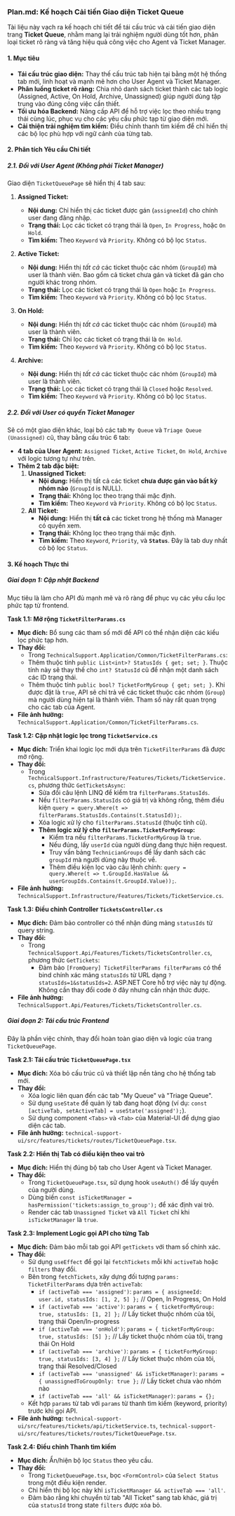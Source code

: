 ### Plan.md: Kế hoạch Cải tiến Giao diện Ticket Queue

Tài liệu này vạch ra kế hoạch chi tiết để tái cấu trúc và cải tiến giao diện trang **Ticket Queue**, nhằm mang lại trải nghiệm người dùng tốt hơn, phân loại ticket rõ ràng và tăng hiệu quả công việc cho Agent và Ticket Manager.

#### 1. Mục tiêu

-   **Tái cấu trúc giao diện:** Thay thế cấu trúc tab hiện tại bằng một hệ thống tab mới, linh hoạt và mạnh mẽ hơn cho User Agent và Ticket Manager.
-   **Phân luồng ticket rõ ràng:** Chia nhỏ danh sách ticket thành các tab logic (Assigned, Active, On Hold, Archive, Unassigned) giúp người dùng tập trung vào đúng công việc cần thiết.
-   **Tối ưu hóa Backend:** Nâng cấp API để hỗ trợ việc lọc theo nhiều trạng thái cùng lúc, phục vụ cho các yêu cầu phức tạp từ giao diện mới.
-   **Cải thiện trải nghiệm tìm kiếm:** Điều chỉnh thanh tìm kiếm để chỉ hiển thị các bộ lọc phù hợp với ngữ cảnh của từng tab.

#### 2. Phân tích Yêu cầu Chi tiết

##### 2.1. Đối với User Agent (Không phải Ticket Manager)

Giao diện `TicketQueuePage` sẽ hiển thị 4 tab sau:

1.  **Assigned Ticket:**
    -   **Nội dung:** Chỉ hiển thị các ticket được gán (`assigneeId`) cho chính user đang đăng nhập.
    -   **Trạng thái:** Lọc các ticket có trạng thái là `Open`, `In Progress`, hoặc `On Hold`.
    -   **Tìm kiếm:** Theo `Keyword` và `Priority`. Không có bộ lọc `Status`.

2.  **Active Ticket:**
    -   **Nội dung:** Hiển thị *tất cả* các ticket thuộc các nhóm (`GroupId`) mà user là thành viên. Bao gồm cả ticket chưa gán và ticket đã gán cho người khác trong nhóm.
    -   **Trạng thái:** Lọc các ticket có trạng thái là `Open` hoặc `In Progress`.
    -   **Tìm kiếm:** Theo `Keyword` và `Priority`. Không có bộ lọc `Status`.

3.  **On Hold:**
    -   **Nội dung:** Hiển thị *tất cả* các ticket thuộc các nhóm (`GroupId`) mà user là thành viên.
    -   **Trạng thái:** Chỉ lọc các ticket có trạng thái là `On Hold`.
    -   **Tìm kiếm:** Theo `Keyword` và `Priority`. Không có bộ lọc `Status`.

4.  **Archive:**
    -   **Nội dung:** Hiển thị *tất cả* các ticket thuộc các nhóm (`GroupId`) mà user là thành viên.
    -   **Trạng thái:** Lọc các ticket có trạng thái là `Closed` hoặc `Resolved`.
    -   **Tìm kiếm:** Theo `Keyword` và `Priority`. Không có bộ lọc `Status`.

##### 2.2. Đối với User có quyền Ticket Manager

Sẽ có một giao diện khác, loại bỏ các tab `My Queue` và `Triage Queue (Unassigned)` cũ, thay bằng cấu trúc 6 tab:

-   **4 tab của User Agent:** `Assigned Ticket`, `Active Ticket`, `On Hold`, `Archive` với logic tương tự như trên.
-   **Thêm 2 tab đặc biệt:**
    1.  **Unassigned Ticket:**
        -   **Nội dung:** Hiển thị tất cả các ticket **chưa được gán vào bất kỳ nhóm nào** (`GroupId` is NULL).
        -   **Trạng thái:** Không lọc theo trạng thái mặc định.
        -   **Tìm kiếm:** Theo `Keyword` và `Priority`. Không có bộ lọc `Status`.
    2.  **All Ticket:**
        -   **Nội dung:** Hiển thị **tất cả** các ticket trong hệ thống mà Manager có quyền xem.
        -   **Trạng thái:** Không lọc theo trạng thái mặc định.
        -   **Tìm kiếm:** Theo `Keyword`, `Priority`, và **`Status`**. Đây là tab duy nhất có bộ lọc `Status`.

#### 3. Kế hoạch Thực thi

##### Giai đoạn 1: Cập nhật Backend

Mục tiêu là làm cho API đủ mạnh mẽ và rõ ràng để phục vụ các yêu cầu lọc phức tạp từ frontend.

**Task 1.1: Mở rộng `TicketFilterParams.cs`**
-   **Mục đích:** Bổ sung các tham số mới để API có thể nhận diện các kiểu lọc phức tạp hơn.
-   **Thay đổi:**
    -   Trong `TechnicalSupport.Application/Common/TicketFilterParams.cs`:
    -   Thêm thuộc tính `public List<int>? StatusIds { get; set; }`. Thuộc tính này sẽ thay thế cho `int? StatusId` cũ để nhận một danh sách các ID trạng thái.
    -   Thêm thuộc tính `public bool? TicketForMyGroup { get; set; }`. Khi được đặt là `true`, API sẽ chỉ trả về các ticket thuộc các nhóm (`Group`) mà người dùng hiện tại là thành viên. Tham số này rất quan trọng cho các tab của Agent.
-   **File ảnh hưởng:** `TechnicalSupport.Application/Common/TicketFilterParams.cs`.

**Task 1.2: Cập nhật logic lọc trong `TicketService.cs`**
-   **Mục đích:** Triển khai logic lọc mới dựa trên `TicketFilterParams` đã được mở rộng.
-   **Thay đổi:**
    -   Trong `TechnicalSupport.Infrastructure/Features/Tickets/TicketService.cs`, phương thức `GetTicketsAsync`:
        -   Sửa đổi câu lệnh LINQ để kiểm tra `filterParams.StatusIds`.
        -   Nếu `filterParams.StatusIds` có giá trị và không rỗng, thêm điều kiện `query = query.Where(t => filterParams.StatusIds.Contains(t.StatusId));`.
        -   Xóa logic xử lý cho `filterParams.StatusId` (thuộc tính cũ).
        -   **Thêm logic xử lý cho `filterParams.TicketForMyGroup`:**
            -   Kiểm tra nếu `filterParams.TicketForMyGroup` là `true`.
            -   Nếu đúng, lấy `userId` của người dùng đang thực hiện request.
            -   Truy vấn bảng `TechnicianGroups` để lấy danh sách các `groupId` mà người dùng này thuộc về.
            -   Thêm điều kiện lọc vào câu lệnh chính: `query = query.Where(t => t.GroupId.HasValue && userGroupIds.Contains(t.GroupId.Value));`.
-   **File ảnh hưởng:** `TechnicalSupport.Infrastructure/Features/Tickets/TicketService.cs`.

**Task 1.3: Điều chỉnh Controller `TicketsController.cs`**
-   **Mục đích:** Đảm bảo controller có thể nhận đúng mảng `statusIds` từ query string.
-   **Thay đổi:**
    -   Trong `TechnicalSupport.Api/Features/Tickets/TicketsController.cs`, phương thức `GetTickets`:
        -   Đảm bảo `[FromQuery] TicketFilterParams filterParams` có thể bind chính xác mảng `statusIds` từ URL dạng `?statusIds=1&statusIds=2`. ASP.NET Core hỗ trợ việc này tự động. Không cần thay đổi code ở đây nhưng cần nhận thức được.
-   **File ảnh hưởng:** `TechnicalSupport.Api/Features/Tickets/TicketsController.cs`.

##### Giai đoạn 2: Tái cấu trúc Frontend

Đây là phần việc chính, thay đổi hoàn toàn giao diện và logic của trang `TicketQueuePage`.

**Task 2.1: Tái cấu trúc `TicketQueuePage.tsx`**
-   **Mục đích:** Xóa bỏ cấu trúc cũ và thiết lập nền tảng cho hệ thống tab mới.
-   **Thay đổi:**
    -   Xóa logic liên quan đến các tab "My Queue" và "Triage Queue".
    -   Sử dụng `useState` để quản lý tab đang hoạt động (ví dụ: `const [activeTab, setActiveTab] = useState('assigned');`).
    -   Sử dụng component `<Tabs>` và `<Tab>` của Material-UI để dựng giao diện các tab.
-   **File ảnh hưởng:** `technical-support-ui/src/features/tickets/routes/TicketQueuePage.tsx`.

**Task 2.2: Hiển thị Tab có điều kiện theo vai trò**
-   **Mục đích:** Hiển thị đúng bộ tab cho User Agent và Ticket Manager.
-   **Thay đổi:**
    -   Trong `TicketQueuePage.tsx`, sử dụng hook `useAuth()` để lấy quyền của người dùng.
    -   Dùng biến `const isTicketManager = hasPermission('tickets:assign_to_group');` để xác định vai trò.
    -   Render các tab `Unassigned Ticket` và `All Ticket` chỉ khi `isTicketManager` là `true`.

**Task 2.3: Implement Logic gọi API cho từng Tab**
-   **Mục đích:** Đảm bảo mỗi tab gọi API `getTickets` với tham số chính xác.
-   **Thay đổi:**
    -   Sử dụng `useEffect` để gọi lại `fetchTickets` mỗi khi `activeTab` hoặc `filters` thay đổi.
    -   Bên trong `fetchTickets`, xây dựng đối tượng `params: TicketFilterParams` dựa trên `activeTab`:
        -   `if (activeTab === 'assigned')`: `params = { assigneeId: user.id, statusIds: [1, 2, 5] };` // Open, In Progress, On Hold
        -   `if (activeTab === 'active')`: `params = { ticketForMyGroup: true, statusIds: [1, 2] };` // Lấy ticket thuộc nhóm của tôi, trạng thái Open/In-progress
        -   `if (activeTab === 'onHold')`: `params = { ticketForMyGroup: true, statusIds: [5] };` // Lấy ticket thuộc nhóm của tôi, trạng thái On Hold
        -   `if (activeTab === 'archive')`: `params = { ticketForMyGroup: true, statusIds: [3, 4] };` // Lấy ticket thuộc nhóm của tôi, trạng thái Resolved/Closed
        -   `if (activeTab === 'unassigned' && isTicketManager)`: `params = { unassignedToGroupOnly: true };` // Lấy ticket chưa vào nhóm nào
        -   `if (activeTab === 'all' && isTicketManager)`: `params = {};`
    -   Kết hợp `params` từ tab với `params` từ thanh tìm kiếm (keyword, priority) trước khi gọi API.
-   **File ảnh hưởng:** `technical-support-ui/src/features/tickets/api/ticketService.ts`, `technical-support-ui/src/features/tickets/routes/TicketQueuePage.tsx`.

**Task 2.4: Điều chỉnh Thanh tìm kiếm**
-   **Mục đích:** Ẩn/hiện bộ lọc `Status` theo yêu cầu.
-   **Thay đổi:**
    -   Trong `TicketQueuePage.tsx`, bọc `<FormControl>` của `Select Status` trong một điều kiện render.
    -   Chỉ hiển thị bộ lọc này khi `isTicketManager && activeTab === 'all'`.
    -   Đảm bảo rằng khi chuyển từ tab "All Ticket" sang tab khác, giá trị của `statusId` trong state `filters` được xóa bỏ.